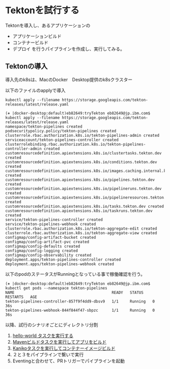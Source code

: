 # Tektonを試行する

Tektonを導入し、あるアプリケーションの
- アプリケーションビルド
- コンテナービルド
- デプロイ
を行うパイプラインを作成し、実行してみる。


## Tektonの導入
導入先のk8sは、MacのDocker　Desktop提供のk8sクラスター

以下のファイルのapplyで導入

`kubectl apply --filename https://storage.googleapis.com/tekton-releases/latest/release.yaml`

```
(⎈ |docker-desktop:default)eb82649:tryTekton eb82649@jp.ibm.com$ kubectl apply --filename https://storage.googleapis.com/tekton-releases/latest/release.yaml
namespace/tekton-pipelines created
podsecuritypolicy.policy/tekton-pipelines created
clusterrole.rbac.authorization.k8s.io/tekton-pipelines-admin created
serviceaccount/tekton-pipelines-controller created
clusterrolebinding.rbac.authorization.k8s.io/tekton-pipelines-controller-admin created
customresourcedefinition.apiextensions.k8s.io/clustertasks.tekton.dev created
customresourcedefinition.apiextensions.k8s.io/conditions.tekton.dev created
customresourcedefinition.apiextensions.k8s.io/images.caching.internal.knative.dev created
customresourcedefinition.apiextensions.k8s.io/pipelines.tekton.dev created
customresourcedefinition.apiextensions.k8s.io/pipelineruns.tekton.dev created
customresourcedefinition.apiextensions.k8s.io/pipelineresources.tekton.dev created
customresourcedefinition.apiextensions.k8s.io/tasks.tekton.dev created
customresourcedefinition.apiextensions.k8s.io/taskruns.tekton.dev created
service/tekton-pipelines-controller created
service/tekton-pipelines-webhook created
clusterrole.rbac.authorization.k8s.io/tekton-aggregate-edit created
clusterrole.rbac.authorization.k8s.io/tekton-aggregate-view created
configmap/config-artifact-bucket created
configmap/config-artifact-pvc created
configmap/config-defaults created
configmap/config-logging created
configmap/config-observability created
deployment.apps/tekton-pipelines-controller created
deployment.apps/tekton-pipelines-webhook created
```

以下のpodのステータスがRunningとなっている事で稼働確認を行う。

```
(⎈ |docker-desktop:default)eb82649:tryTekton eb82649@jp.ibm.com$ kubectl get pods --namespace tekton-pipelines
NAME                                           READY   STATUS    RESTARTS   AGE
tekton-pipelines-controller-857f9f4dd9-dbsv9   1/1     Running   0          36s
tekton-pipelines-webhook-844f844f47-sbpzc      1/1     Running   0          36s
```

以降、試行のシナリオごとにディレクトリ分割

1. [hello-world タスクを実行する](https://github.com/0ht/tryTekton/tree/master/01_hello-world)
2. [Mavenビルドタスクを実行してアプリをビルド](https://github.com/0ht/tryTekton/tree/master/02_Maven)
3. [Kanikoタスクを実行してコンテナーイメージビルド](https://github.com/0ht/tryTekton/tree/master/03_Dockeruild)
4. ２と３をパイプラインで繋いで実行
5. Eventingと合わせて、PRトリガーでパイプラインを起動